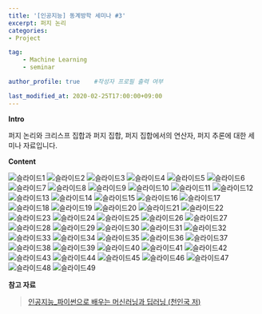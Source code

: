 ```yaml
---
title: '[인공지능] 동계방학 세미나 #3' 
excerpt: 퍼지 논리
categories:
- Project

tag:
    - Machine Learning
    - seminar

author_profile: true    #작성자 프로필 출력 여부

last_modified_at: 2020-02-25T17:00:00+09:00
---
```


__Intro__

퍼지 논리와 크리스프 집합과 퍼지 집합, 퍼지 집합에서의 연산자, 퍼지 추론에 대한 세미나 자료입니다.

__Content__

![슬라이드1](https://user-images.githubusercontent.com/47733530/75225821-ad53ba80-57ee-11ea-91d9-07961446b2c0.PNG)
![슬라이드2](https://user-images.githubusercontent.com/47733530/75225822-af1d7e00-57ee-11ea-99d3-f8edc0351328.PNG)
![슬라이드3](https://user-images.githubusercontent.com/47733530/75225824-af1d7e00-57ee-11ea-8c6b-b84d34d2709a.PNG)
![슬라이드4](https://user-images.githubusercontent.com/47733530/75225833-b17fd800-57ee-11ea-8885-c0939dd927a4.PNG)
![슬라이드5](https://user-images.githubusercontent.com/47733530/75225834-b2186e80-57ee-11ea-9a56-d3ff4c9794bd.PNG)
![슬라이드6](https://user-images.githubusercontent.com/47733530/75225836-b2b10500-57ee-11ea-8814-6e02cf0e4b85.PNG)
![슬라이드7](https://user-images.githubusercontent.com/47733530/75225838-b3499b80-57ee-11ea-8878-fcb59498f93b.PNG)
![슬라이드8](https://user-images.githubusercontent.com/47733530/75225840-b3e23200-57ee-11ea-9c37-0c8275392f86.PNG)
![슬라이드9](https://user-images.githubusercontent.com/47733530/75225841-b3e23200-57ee-11ea-8286-ec1468111eba.PNG)
![슬라이드10](https://user-images.githubusercontent.com/47733530/75225843-b47ac880-57ee-11ea-9a3d-4b688b79aeda.PNG)
![슬라이드11](https://user-images.githubusercontent.com/47733530/75225844-b47ac880-57ee-11ea-9b53-a1494342adff.PNG)
![슬라이드12](https://user-images.githubusercontent.com/47733530/75225848-b5135f00-57ee-11ea-816c-2d7050d2bf13.PNG)
![슬라이드13](https://user-images.githubusercontent.com/47733530/75225851-b6448c00-57ee-11ea-8c0c-a81c72a5471a.PNG)
![슬라이드14](https://user-images.githubusercontent.com/47733530/75225853-b6448c00-57ee-11ea-853a-2eaa799c46ae.PNG)
![슬라이드15](https://user-images.githubusercontent.com/47733530/75225860-b8a6e600-57ee-11ea-9942-60b41ef07465.PNG)
![슬라이드16](https://user-images.githubusercontent.com/47733530/75225862-b93f7c80-57ee-11ea-8527-171bd31a566b.PNG)
![슬라이드17](https://user-images.githubusercontent.com/47733530/75225863-b93f7c80-57ee-11ea-8aaf-0526366cb99e.PNG)
![슬라이드18](https://user-images.githubusercontent.com/47733530/75225865-b9d81300-57ee-11ea-8fda-69a827a9272c.PNG)
![슬라이드19](https://user-images.githubusercontent.com/47733530/75225866-ba70a980-57ee-11ea-9099-039715ef6447.PNG)
![슬라이드20](https://user-images.githubusercontent.com/47733530/75225868-ba70a980-57ee-11ea-9654-c771d17dc6f1.PNG)
![슬라이드21](https://user-images.githubusercontent.com/47733530/75225870-bb094000-57ee-11ea-9b62-cf1624e434a8.PNG)
![슬라이드22](https://user-images.githubusercontent.com/47733530/75225872-bb094000-57ee-11ea-82e4-2333fe588066.PNG)
![슬라이드23](https://user-images.githubusercontent.com/47733530/75225884-c2304e00-57ee-11ea-8659-ec395810f2c7.PNG)
![슬라이드24](https://user-images.githubusercontent.com/47733530/75225886-c2c8e480-57ee-11ea-9db9-b2ce0993a55f.PNG)
![슬라이드25](https://user-images.githubusercontent.com/47733530/75225889-c3617b00-57ee-11ea-8464-a2f0b6d3655c.PNG)
![슬라이드26](https://user-images.githubusercontent.com/47733530/75225893-c492a800-57ee-11ea-9409-8aee9c17d27c.PNG)
![슬라이드27](https://user-images.githubusercontent.com/47733530/75225899-c52b3e80-57ee-11ea-9714-a0714183593a.PNG)
![슬라이드28](https://user-images.githubusercontent.com/47733530/75225902-c5c3d500-57ee-11ea-966f-5a4ff45fdd85.PNG)
![슬라이드29](https://user-images.githubusercontent.com/47733530/75225904-c65c6b80-57ee-11ea-8dae-466f10d18f0f.PNG)
![슬라이드30](https://user-images.githubusercontent.com/47733530/75225907-c78d9880-57ee-11ea-9a97-fb499a44732e.PNG)
![슬라이드31](https://user-images.githubusercontent.com/47733530/75225911-c8bec580-57ee-11ea-9a9e-c42f7cc2f66b.PNG)
![슬라이드32](https://user-images.githubusercontent.com/47733530/75225912-c9575c00-57ee-11ea-9258-414a6939058d.PNG)
![슬라이드33](https://user-images.githubusercontent.com/47733530/75225913-c9eff280-57ee-11ea-986e-5f83b53c6cd4.PNG)
![슬라이드34](https://user-images.githubusercontent.com/47733530/75225924-d1170080-57ee-11ea-8b20-660e8dc4060d.PNG)
![슬라이드35](https://user-images.githubusercontent.com/47733530/75225928-d1170080-57ee-11ea-9166-cf47e30df1b1.PNG)
![슬라이드36](https://user-images.githubusercontent.com/47733530/75225929-d1af9700-57ee-11ea-9643-eb754a57fb3b.PNG)
![슬라이드37](https://user-images.githubusercontent.com/47733530/75225932-d2482d80-57ee-11ea-9534-adfa08d5270d.PNG)
![슬라이드38](https://user-images.githubusercontent.com/47733530/75225935-d2482d80-57ee-11ea-873e-7a641af06bea.PNG)
![슬라이드39](https://user-images.githubusercontent.com/47733530/75225937-d2e0c400-57ee-11ea-8db2-8c1203a5e255.PNG)
![슬라이드40](https://user-images.githubusercontent.com/47733530/75225939-d3795a80-57ee-11ea-94f1-eaf093992363.PNG)
![슬라이드41](https://user-images.githubusercontent.com/47733530/75225940-d411f100-57ee-11ea-9176-54e407d640af.PNG)
![슬라이드42](https://user-images.githubusercontent.com/47733530/75225943-d411f100-57ee-11ea-897d-0aadb70f7bf6.PNG)
![슬라이드43](https://user-images.githubusercontent.com/47733530/75225945-d5431e00-57ee-11ea-8062-c5cb2c0c19d5.PNG)
![슬라이드44](https://user-images.githubusercontent.com/47733530/75225948-d5dbb480-57ee-11ea-847c-a74f4176e9b5.PNG)
![슬라이드45](https://user-images.githubusercontent.com/47733530/75225950-d6744b00-57ee-11ea-8d80-42ceab3a9b6b.PNG)
![슬라이드46](https://user-images.githubusercontent.com/47733530/75225951-d6744b00-57ee-11ea-9f7d-7bdc42f59857.PNG)
![슬라이드47](https://user-images.githubusercontent.com/47733530/75225953-d70ce180-57ee-11ea-99d2-150272ce0a3e.PNG)
![슬라이드48](https://user-images.githubusercontent.com/47733530/75225954-d7a57800-57ee-11ea-8ee0-9b3f27aff875.PNG)
![슬라이드49](https://user-images.githubusercontent.com/47733530/75225955-d7a57800-57ee-11ea-85e5-652f6f24f398.PNG)

__참고 자료__
> [인공지능_파이썬으로 배우는 머신러닝과 딥러닝 (천인국 저)](http://www.yes24.com/Product/Goods/87663844)
